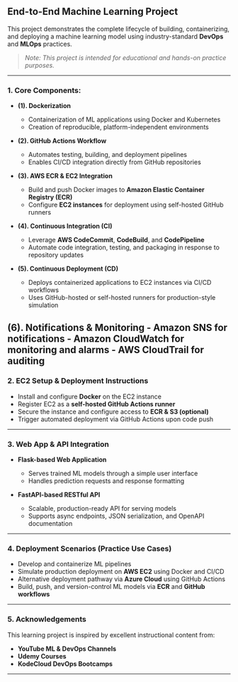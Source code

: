 ## End-to-End Machine Learning Project

This project demonstrates the complete lifecycle of building, containerizing, and deploying a machine learning model using industry-standard **DevOps** and **MLOps** practices.  
>  *Note: This project is intended for educational and hands-on practice purposes.*

---

### 1. Core Components:

   - **(1). Dockerization**
       - Containerization of ML applications using Docker and Kubernetes  
       - Creation of reproducible, platform-independent environments
   
   - **(2). GitHub Actions Workflow**
       - Automates testing, building, and deployment pipelines  
       - Enables CI/CD integration directly from GitHub repositories
   
   - **(3). AWS ECR & EC2 Integration**
       - Build and push Docker images to **Amazon Elastic Container Registry (ECR)**  
       - Configure **EC2 instances** for deployment using self-hosted GitHub runners
   
   - **(4). Continuous Integration (CI)**
       - Leverage **AWS CodeCommit**, **CodeBuild**, and **CodePipeline**  
       - Automate code integration, testing, and packaging in response to repository updates
   
   - **(5). Continuous Deployment (CD)**
       - Deploys containerized applications to EC2 instances via CI/CD workflows  
       - Uses GitHub-hosted or self-hosted runners for production-style simulation
        
   **(6). Notifications & Monitoring**
        - Amazon SNS for notifications
        - Amazon CloudWatch for monitoring and alarms
        - AWS CloudTrail for auditing
---

### 2. EC2 Setup & Deployment Instructions

- Install and configure **Docker** on the EC2 instance  
- Register EC2 as a **self-hosted GitHub Actions runner**  
- Secure the instance and configure access to **ECR & S3 (optional)**  
- Trigger automated deployment via GitHub Actions upon code push

---

### 3. Web App & API Integration

- **Flask-based Web Application**
   - Serves trained ML models through a simple user interface
   - Handles prediction requests and response formatting

- **FastAPI-based RESTful API**
   - Scalable, production-ready API for serving models  
   - Supports async endpoints, JSON serialization, and OpenAPI documentation

---

### 4. Deployment Scenarios (Practice Use Cases)

- Develop and containerize ML pipelines  
- Simulate production deployment on **AWS EC2** using Docker and CI/CD  
- Alternative deployment pathway via **Azure Cloud** using GitHub Actions  
- Build, push, and version-control ML models via **ECR** and **GitHub workflows**

---

### 5. Acknowledgements

This learning project is inspired by excellent instructional content from:

-  **YouTube ML & DevOps Channels**  
-  **Udemy Courses**  
-  **KodeCloud DevOps Bootcamps**

---
